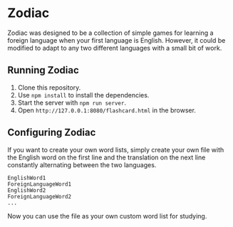 # Zodiac

Zodiac was designed to be a collection of simple games for learning a foreign language when your first language is English. However, it could be modified to adapt to any two different languages with a small bit of work.

## Running Zodiac

1. Clone this repository.
2. Use `npm install` to install the dependencies.
3. Start the server with `npm run server`.
4. Open `http://127.0.0.1:8080/flashcard.html` in the browser.

## Configuring Zodiac

If you want to create your own word lists, simply create your own file with the English word on the first line and the translation on the next line constantly alternating between the two languages.

```
EnglishWord1
ForeignLanguageWord1
EnglishWord2
ForeignLanguageWord2
...
```

Now you can use the file as your own custom word list for studying.
